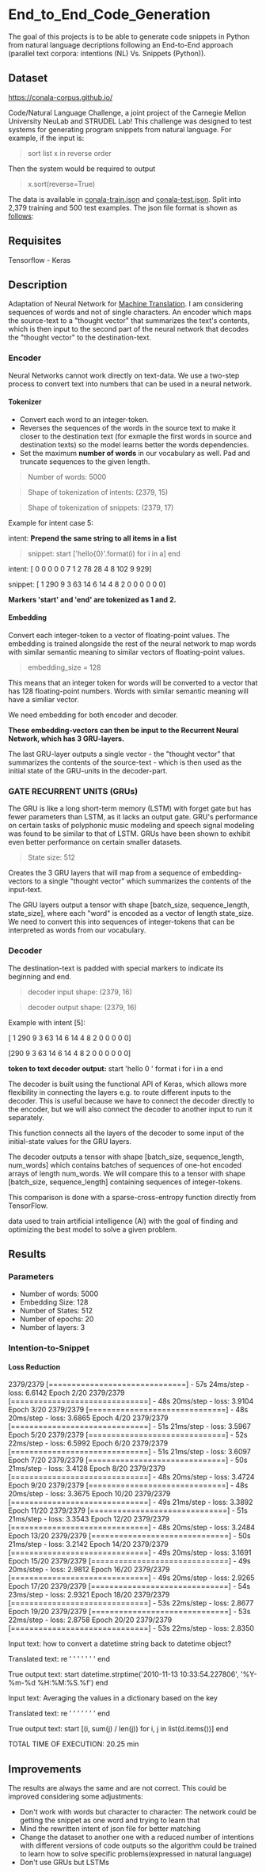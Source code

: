 # End_to_End_Code_Generation
The goal of this projects is to be able to generate code snippets in Python from natural language decriptions following an End-to-End approach (parallel text corpora: intentions (NL) Vs. Snippets (Python)).

## Dataset

https://conala-corpus.github.io/

Code/Natural Language Challenge, a joint project of the Carnegie Mellon University NeuLab and STRUDEL Lab! This challenge was designed to test systems for generating program snippets from natural language. For example, if the input is:

> sort list x in reverse order

Then the system would be required to output

> x.sort(reverse=True)

The data is available in [conala-train.json](conala-train.json) and [conala-test.json](conala-test.json). Split into 2,379 training and 500 test examples. The json file format is shown as [follows](json.PNG):

## Requisites
Tensorflow - Keras

## Description

Adaptation of Neural Network for [Machine Translation](https://github.com/Hvass-Labs/TensorFlow-Tutorials/blob/master/21_Machine_Translation.ipynb). I am considering sequences of words and not of single characters. An encoder which maps the source-text to a "thought vector" that summarizes the text's contents, which is then input to the second part of the neural network that decodes the "thought vector" to the destination-text.

### Encoder
Neural Networks cannot work directly on text-data. We use a two-step process to convert text into numbers that can be used in a neural network.

#### Tokenizer
  - Convert each word to an integer-token. 
  - Reverses the sequences of the words in the source text to make it closer to the destination text (for exmaple the first words in source and destination texts) so the model learns better the words dependencies.
  - Set the maximum **number of words** in our vocabulary as well. Pad and truncate sequences to the given length.
  
  > Number of words: 5000
  
  > Shape of tokenization of intents:  (2379, 15)
  
  > Shape of tokenization of snippets:  (2379, 17)
  
  Example for intent case 5: 
  
  intent: **Prepend the same string to all items in a list**
  
  > snippet: start ['hello{0}'.format(i) for i in a] end
  
  intent:  [  0   0   0   0   0   7   1   2  78  28   4   8 102   9 929]
  
  snippet:  [  1 290   9   3  63  14   6  14   4   8   2   0   0   0   0   0   0]
  
  **Markers 'start' and 'end' are tokenized as 1 and 2.**

#### Embedding
Convert each integer-token to a vector of floating-point values. The embedding is trained alongside the rest of the neural network to map words with similar semantic meaning to similar vectors of floating-point values.

> embedding_size = 128

This means that an integer token for words will be converted to a vector that has 128 floating-point numbers. Words with similar semantic meaning will have a similiar vector.

We need embedding for both encoder and decoder.

**These embedding-vectors can then be input to the Recurrent Neural Network, which has 3 GRU-layers.**

The last GRU-layer outputs a single vector - the "thought vector" that summarizes the contents of the source-text - which is then used as the initial state of the GRU-units in the decoder-part. 

### **GATE RECURRENT UNITS (GRUs)**

The GRU is like a long short-term memory (LSTM) with forget gate but has fewer parameters than LSTM, as it lacks an output gate. GRU's performance on certain tasks of polyphonic music modeling and speech signal modeling was found to be similar to that of LSTM. GRUs have been shown to exhibit even better performance on certain smaller datasets.

> State size: 512

Creates the 3 GRU layers that will map from a sequence of embedding-vectors to a single "thought vector" which summarizes the contents of the input-text.

The GRU layers output a tensor with shape [batch_size, sequence_length, state_size], where each "word" is encoded as a vector of length state_size. We need to convert this into sequences of integer-tokens that can be interpreted as words from our vocabulary.

### Decoder
The destination-text is padded with special markers to indicate its beginning and end.

  > decoder input shape:  (2379, 16)
  
  > decoder output shape:  (2379, 16)

Example with intent [5]:

[  1 290   9   3  63  14   6  14   4   8   2   0   0   0   0   0]

[290   9   3  63  14   6  14   4   8   2   0   0   0   0   0   0]

**token to text decoder output:** start 'hello 0 ' format i for i in a end

The decoder is built using the functional API of Keras, which allows more flexibility in connecting the layers e.g. to route different inputs to the decoder. This is useful because we have to connect the decoder directly to the encoder, but we will also connect the decoder to another input to run it separately.

This function connects all the layers of the decoder to some input of the initial-state values for the GRU layers.

The decoder outputs a tensor with shape [batch_size, sequence_length, num_words] which contains batches of sequences of one-hot encoded arrays of length num_words. We will compare this to a tensor with shape [batch_size, sequence_length] containing sequences of integer-tokens.

This comparison is done with a sparse-cross-entropy function directly from TensorFlow.

data used to train artificial intelligence (AI) with the goal of finding and optimizing the best model to solve a given problem.

## Results
### Parameters
  - Number of words: 5000
  - Embedding Size: 128
  - Number of States: 512
  - Number of epochs: 20
  - Number of layers: 3

### Intention-to-Snippet
#### Loss Reduction
2379/2379 [==============================] - 57s 24ms/step - loss: 6.6142
Epoch 2/20
2379/2379 [==============================] - 48s 20ms/step - loss: 3.9104
Epoch 3/20
2379/2379 [==============================] - 48s 20ms/step - loss: 3.6865
Epoch 4/20
2379/2379 [==============================] - 51s 21ms/step - loss: 3.5967
Epoch 5/20
2379/2379 [==============================] - 52s 22ms/step - loss: 6.5992
Epoch 6/20
2379/2379 [==============================] - 51s 21ms/step - loss: 3.6097
Epoch 7/20
2379/2379 [==============================] - 50s 21ms/step - loss: 3.4128
Epoch 8/20
2379/2379 [==============================] - 48s 20ms/step - loss: 3.4724
Epoch 9/20
2379/2379 [==============================] - 48s 20ms/step - loss: 3.3675
Epoch 10/20
2379/2379 [==============================] - 49s 21ms/step - loss: 3.3892
Epoch 11/20
2379/2379 [==============================] - 51s 21ms/step - loss: 3.3543
Epoch 12/20
2379/2379 [==============================] - 48s 20ms/step - loss: 3.2484
Epoch 13/20
2379/2379 [==============================] - 50s 21ms/step - loss: 3.2142
Epoch 14/20
2379/2379 [==============================] - 49s 20ms/step - loss: 3.1691
Epoch 15/20
2379/2379 [==============================] - 49s 20ms/step - loss: 2.9812
Epoch 16/20
2379/2379 [==============================] - 49s 20ms/step - loss: 2.9265
Epoch 17/20
2379/2379 [==============================] - 54s 23ms/step - loss: 2.9321
Epoch 18/20
2379/2379 [==============================] - 53s 22ms/step - loss: 2.8677
Epoch 19/20
2379/2379 [==============================] - 53s 22ms/step - loss: 2.8758
Epoch 20/20
2379/2379 [==============================] - 53s 22ms/step - loss: 2.8350

Input text:
how to convert a datetime string back to datetime object?

Translated text:
 re ' ' ' ' ' ' ' end

True output text:
start datetime.strptime('2010-11-13 10:33:54.227806', '%Y-%m-%d %H:%M:%S.%f') end

Input text:
Averaging the values in a dictionary based on the key

Translated text:
 re ' ' ' ' ' ' ' end

True output text:
start [(i, sum(j) / len(j)) for i, j in list(d.items())] end

TOTAL TIME OF EXECUTION: 20.25 min

## Improvements
The results are always the same and are not correct. This could be improved considering some adjustments:
  - Don't work with words but character to character: The network could be getting the snippet as one word and trying to learn that
  - Mind the rewritten intent of json file for better matching
  - Change the dataset to another one with a reduced number of intentions with different versions of code outputs so the algorithm could be trained to learn how to solve specific problems(expressed in natural language)
  - Don't use GRUs but LSTMs
